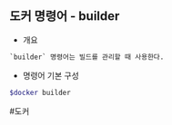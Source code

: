 ## 도커 명령어 - builder

- 개요
```txt
`builder` 명령어는 빌드를 관리할 때 사용한다.
```

- 명령어 기본 구성
```bash
$docker builder
```

#도커
